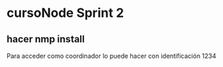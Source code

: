 # cursoNode Sprint 2
## hacer nmp install

Para acceder como coordinador lo puede hacer con identificación 1234
